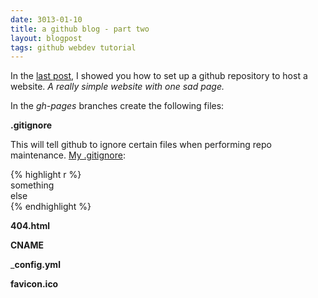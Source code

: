 ```yaml
---
date: 3013-01-10
title: a github blog - part two
layout: blogpost
tags: github webdev tutorial
---
```


In the [last post](http://mariev.net/studiousmarie{{page.previous.url}}), I 
showed you how to set up a github repository to host a website. *A really simple
website with one sad page.* 

In the *gh-pages* branches create the following files:

__.gitignore__ 


This will tell github to ignore certain files when performing repo maintenance. [My .gitignore](https://github.com/mariev/mariev.github.com/blob/master/.gitignore):

{% highlight r %}	
something	
else	
{% endhighlight %}	

__404.html__

__CNAME__

___config.yml__

__favicon.ico__